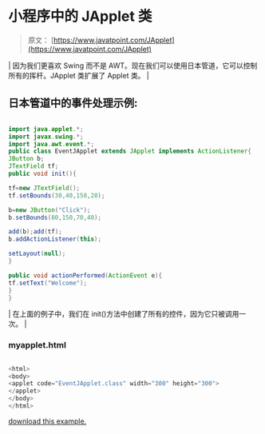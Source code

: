 # 小程序中的 JApplet 类

> 原文： [https://www.javatpoint.com/JApplet](https://www.javatpoint.com/JApplet)

| 因为我们更喜欢 Swing 而不是 AWT。现在我们可以使用日本管道，它可以控制所有的挥杆。JApplet 类扩展了 Applet 类。 |

## 日本管道中的事件处理示例:

<applet code="EventJApplet.class" height="300" width="500"></applet>

```java

import java.applet.*;
import javax.swing.*;
import java.awt.event.*;
public class EventJApplet extends JApplet implements ActionListener{
JButton b;
JTextField tf;
public void init(){

tf=new JTextField();
tf.setBounds(30,40,150,20);

b=new JButton("Click");
b.setBounds(80,150,70,40);

add(b);add(tf);
b.addActionListener(this);

setLayout(null);
}

public void actionPerformed(ActionEvent e){
tf.setText("Welcome");
}
}

```

| 在上面的例子中，我们在 init()方法中创建了所有的控件，因为它只被调用一次。 |

### myapplet.html

```java

<html>
<body>
<applet code="EventJApplet.class" width="300" height="300">
</applet>
</body>
</html>

```

[download this example.](https://static.javatpoint.com/src/applet/EventJApplet.jar)